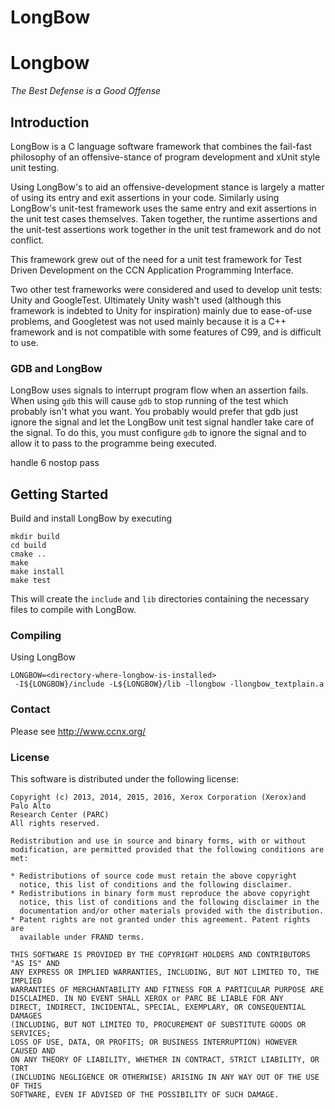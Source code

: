 LongBow
=======
# Longbow #
_The Best Defense is a Good Offense_

## Introduction ##

LongBow is a C language software framework that combines the fail-fast philosophy of an offensive-stance of program development and xUnit style unit testing.

Using LongBow's to aid an offensive-development stance is largely a matter of using its entry and exit assertions in your code.  Similarly using LongBow's unit-test framework uses the same entry and exit assertions in the unit test cases themselves.  Taken together, the runtime assertions and the unit-test assertions work together in the unit test framework and do not conflict.

This framework grew out of the need for a unit test framework for Test Driven Development on the CCN Application Programming Interface.

Two other test frameworks were considered and used to develop unit tests: Unity and GoogleTest.  Ultimately Unity wash't used (although this framework is indebted to Unity for inspiration) mainly due to ease-of-use problems, and Googletest was not used mainly because it is a C++ framework and is not compatible with some features of C99, and is difficult to use.

### GDB and LongBow ###
LongBow uses signals to interrupt program flow when an assertion fails.
When using `gdb` this will cause `gdb` to stop running of the test which probably isn't what you want.
You probably would prefer that gdb just ignore the signal and let the LongBow unit test signal handler take care of the signal.
To do this, you must configure `gdb` to ignore the signal and to allow it to pass to the programme being executed.

handle 6 nostop pass

## Getting Started ##

Build and install LongBow by executing
```
mkdir build
cd build
cmake ..
make
make install
make test
```

This will create the `include` and `lib` directories containing the necessary files to compile with LongBow.

### Compiling ###

Using LongBow

```
LONGBOW=<directory-where-longbow-is-installed>
 -I${LONGBOW}/include -L${LONGBOW}/lib -llongbow -llongbow_textplain.a
```

### Contact ###

Please see http://www.ccnx.org/

### License ###

This software is distributed under the following license:

```
Copyright (c) 2013, 2014, 2015, 2016, Xerox Corporation (Xerox)and Palo Alto
Research Center (PARC)
All rights reserved.

Redistribution and use in source and binary forms, with or without
modification, are permitted provided that the following conditions are met:

* Redistributions of source code must retain the above copyright
  notice, this list of conditions and the following disclaimer.
* Redistributions in binary form must reproduce the above copyright
  notice, this list of conditions and the following disclaimer in the
  documentation and/or other materials provided with the distribution.
* Patent rights are not granted under this agreement. Patent rights are
  available under FRAND terms.

THIS SOFTWARE IS PROVIDED BY THE COPYRIGHT HOLDERS AND CONTRIBUTORS "AS IS" AND
ANY EXPRESS OR IMPLIED WARRANTIES, INCLUDING, BUT NOT LIMITED TO, THE IMPLIED
WARRANTIES OF MERCHANTABILITY AND FITNESS FOR A PARTICULAR PURPOSE ARE
DISCLAIMED. IN NO EVENT SHALL XEROX or PARC BE LIABLE FOR ANY
DIRECT, INDIRECT, INCIDENTAL, SPECIAL, EXEMPLARY, OR CONSEQUENTIAL DAMAGES
(INCLUDING, BUT NOT LIMITED TO, PROCUREMENT OF SUBSTITUTE GOODS OR SERVICES;
LOSS OF USE, DATA, OR PROFITS; OR BUSINESS INTERRUPTION) HOWEVER CAUSED AND
ON ANY THEORY OF LIABILITY, WHETHER IN CONTRACT, STRICT LIABILITY, OR TORT
(INCLUDING NEGLIGENCE OR OTHERWISE) ARISING IN ANY WAY OUT OF THE USE OF THIS
SOFTWARE, EVEN IF ADVISED OF THE POSSIBILITY OF SUCH DAMAGE.
```
